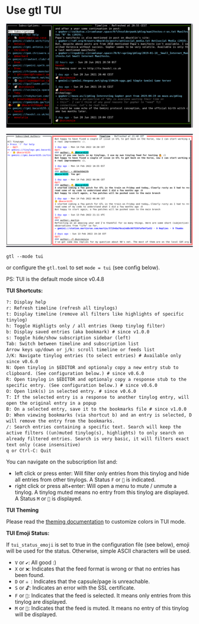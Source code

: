 # Use gtl TUI

![Gtl TUI screenshot](/docs/images/gtl_tui_screenshot.png)

![Gtl TUI screenshot (light theme example)](/docs/images/gtl_tui_screenshot_light.png)

```
gtl --mode tui
```
or configure the `gtl.toml` to set `mode = tui` (see config below).

PS: TUI is the default mode since v0.4.8


**TUI Shortcuts:**
```
?: Display help
r: Refresh timeline (refresh all tinylogs)
t: Display timeline (remove all filters like highlights of specific tinylog)
h: Toggle Highligts only / all entries (keep tinylog filter)
b: Display saved entries (aka bookmark) # since v1.0.0
s: Toggle hide/show subscription sidebar (left)
Tab: Switch between timeline and subscription list
Arrow keys up/down or j/k: scroll timeline or feeds list
J/K: Navigate tinylog entries (to select entries) # Available only since v0.6.0
N: Open tinylog in $EDITOR and optionaly copy a new entry stub to clipboard. (See configuration below.) # since v0.6.0
R: Open tinylog in $EDITOR and optionaly copy a response stub to the specific entry. (See configuration below.) # since v0.6.0
O: Open link(s) in selected entry. # since v0.6.0
T: If the selected entry is a response to another tinylog entry, will open the original entry in a popup
B: On a selected entry, save it to the bookmarks file # since v1.0.0
D: When viewing bookmarks (via shortcut b) and an entry is selected, D will remove the entry from the bookmarks.
/: Search entries containing a specific text. Search will keep the active filters ((un)muted tinylog(s), highlights) to only search on already filtered entries. Search is very basic, it will filters exact text only (case insensitive)
q or Ctrl-C: Quit
```
You can navigate on the subscription list and:
* left click or press enter: Will filter only entries from this tinylog and hide all entries from other tinylogs. A Status `F` or `🔎` is indicated.
* right click or press alt+enter: Will open a menu to mute / unmute a tinylog. A tinylog muted means no entry from this tinylog are displayed. A Status `M` or `🔕` is displayed.

**TUI Theming**

Please read the [theming documentation](/docs/mode-tui-theming.md) to customize colors in TUI mode.

**TUI Emoji Status:**

If `tui_status_emoji` is set to true in the configuration file (see below), emoji will be used for the status. Otherwise, simple ASCII characters will be used.

* `V` or `✔`: All good :)
* `X` or `❌`: Indicates that the feed format is wrong or that no entries has been found.
* `D` or `☠️ `: Indicates that the capsule/page is unreachable.
* `S` or `🔓`: Indicates an error with the SSL certificate.
* `F` or `🔎`: Indicates that the feed is selected. It means only entries from this tinylog are displayed.
* `M` or `🔕`: Indicates that the feed is muted. It means no entry of this tinylog will be displayed.
